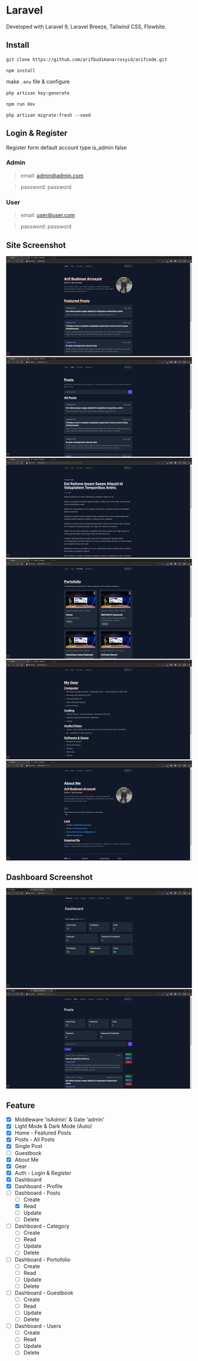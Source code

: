 # Laravel
Developed with Laravel 9, Laravel Breeze, Tailwind CSS, Flowbite.

## Install
```
git clone https://github.com/arifbudimanarrosyid/arifcode.git
```
```
npm install
```
make `.env` file & configure
```
php artisan key:generate
```
```
npm run dev
```
```
php artisan migrate:fresh --seed
```

## Login & Register
Register form default account type is_admin false
### Admin
>email: admin@admin.com

>password: password

### User
>email: user@user.com

>password: password


## Site Screenshot
![home](screenshot/home.png)
![posts](screenshot/posts.png)
![singelpost](screenshot/singelpost.png)
![portofolio](screenshot/portofolio.png)
![gear](screenshot/gear.png)
![aboutme](screenshot/aboutme.png)

## Dashboard Screenshot
![dashboard](screenshot/dashboard.png)
![dashboardposts](screenshot/dashboardposts.png)

## Feature
- [x] Middleware 'isAdmin' & Gate 'admin'
- [x] Light Mode & Dark Mode (Auto)
- [x] Home - Featured Posts
- [x] Posts - All Posts
- [x] Single Post
- [ ] Guestbook
- [x] About Me
- [x] Gear
- [x] Auth - Login & Register
- [x] Dashboard
- [x] Dashboard - Profile
- [ ] Dashboard - Posts
  - [ ] Create
  - [x] Read
  - [ ] Update
  - [ ] Delete
- [ ] Dashboard - Category
  - [ ] Create
  - [ ] Read
  - [ ] Update
  - [ ] Delete
- [ ] Dashboard - Portofolio
  - [ ] Create
  - [ ] Read
  - [ ] Update
  - [ ] Delete
- [ ] Dashboard - Guestbook
  - [ ] Create
  - [ ] Read
  - [ ] Update
  - [ ] Delete
- [ ] Dashboard - Users
  - [ ] Create
  - [ ] Read
  - [ ] Update
  - [ ] Delete
